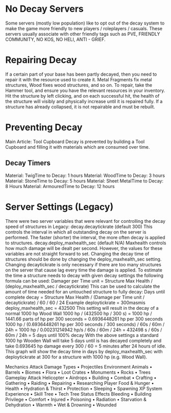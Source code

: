 # No Decay Servers

Some servers (mostly low population) like to opt out of the decay system to make the game more friendly to new players / roleplayers / casuals. These servers usually associate with other friendly tags such as PVE, FRIENDLY COMMUNITY, NO KOS, NO HELI, ANTI - GRIEF.
# Repairing Decay

If a certain part of your base has been partly decayed, then you need to repair it with the resource used to create it. Metal Fragments fix metal structures, Wood fixes wood structures, and so on. To repair, take the Hammer tool, and ensure you have the relevant resources in your inventory. Hit the structure by left clicking, and on each successful hit, the health of the structure will visibly and physically increase until it is repaired fully. If a structure has already collapsed, it is not repairable and must be rebuilt.
# Preventing Decay

Main Article: Tool Cupboard
Decay is prevented by building a Tool Cupboard and filling it with materials which are consumed over time.
## Decay Timers

Material: TwigTime to Decay: 1 hours
Material: WoodTime to Decay: 3 hours
Material: StoneTime to Decay: 5 hours
Material: Sheet MetalTime to Decay: 8 Hours
Material: ArmouredTime to Decay: 12 hours
# Server Settings (Legacy)

There were two server variables that were relevant for controlling the decay speed of structures in Legacy:
decay.decaytickrate (default 300)
This controls the interval in which all outstanding decay on the server is performed. The faster (shorter) the interval, the more often decay is applied to structures.
decay.deploy_maxhealth_sec (default N/A)
Maxhealth controls how much damage will be dealt per second. However, the values for these variables are not straight forward to set. Changing the decay time of structures should be done by changing the deploy_maxhealth_sec setting. Changing decaytickrate is only necessary if there are too many structures on the server that cause lag every time the damage is applied.
To estimate the time a structure needs to decay with given decay settings the following formula can be used:
Damager per Time unit = Structure Max Health / (deploy_maxhealth_sec / decaytickrate)
This can be used to calculate the amount of time needed for an untouched structure to fully decay:
Days until complete decay = Structure Max Health / (Damage per Time unit / decaytickrate) / 60 / 60 / 24
Example
deploytickrate = 300masmis
deploy_maxhealth_sec = 432500
This setting will result in the decay of a normal 1000 hp Wood Wall
1000 hp / (432500 hp / 300 s) = 1000 hp / 1441.66 parts of hp per 300 seconds = 0.6936448261 hp per 300 seconds
1000 hp / (0.6936448261 hp per 300 seconds / 300 seconds) / 60s / 60m / 24h = 1000 hp / 0.00231214942 hp/s / 60s / 60m / 24h
= 432498 s / 60s / 60m / 24h = 5 days until 100% decay
With the above settings a standard 1000 hp Wooden Wall will take 5 days until is has decayed completely and take 0.693645 hp damage every 300 / 60 = 5 minutes after 24 hours of idle.
This graph will show the decay time in days by deploy_maxhealth_sec with deploytickrate at 300 for a structure with 1000 hp (e.g. Wood Wall).
 
Mechanics
Attack
Damage Types • Projectiles
Environment
Animals • Barrels • Biomes • Flora • Loot Crates • Monuments • Rocks • Trees
Gameplay
Attack Helicopter • Airdrops • Building • Combat • Crafting • Gathering • Raiding • Repairing • Researching
Player
Food & Hunger • Health • Hydration & Thirst • Protection • Sleeping • Spawning
XP System
Experience • Skill Tree • Tech Tree
Status Effects
Bleeding • Building Privilege • Comfort • Injured • Poisoning • Radiation • Starvation & Dehydration • Warmth • Wet & Drowning • Wounded
